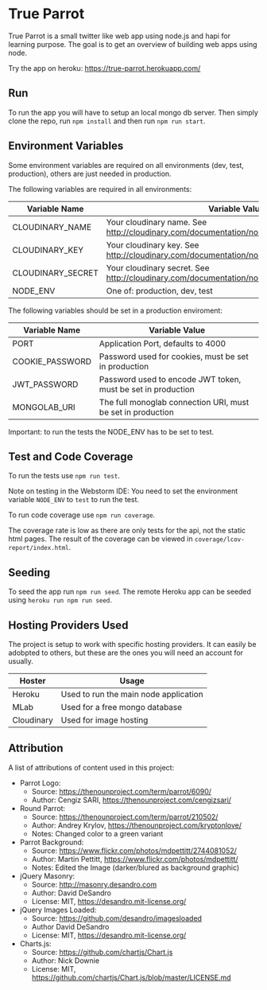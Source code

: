 # True Parrot
True Parrot is a small twitter like web app using node.js and hapi for learning purpose.
The goal is to get an overview of building web apps using node.

Try the app on heroku: https://true-parrot.herokuapp.com/

## Run

To run the app you will have to setup an local mongo db server.
Then simply clone the repo, run `npm install` and then run `npm run start`.

## Environment Variables

Some environment variables are required on all environments (dev, test, production),
others are just needed in production.

The following variables are required in all environments:

| Variable Name    | Variable Value           |
|------------------|--------------------------|
|CLOUDINARY_NAME   | Your cloudinary name. See http://cloudinary.com/documentation/node_integration#configuration |
|CLOUDINARY_KEY    | Your cloudinary key. See http://cloudinary.com/documentation/node_integration#configuration |
|CLOUDINARY_SECRET | Your cloudinary secret. See http://cloudinary.com/documentation/node_integration#configuration |
|NODE_ENV          | One of: production, dev, test |


The following variables should be set in a production enviroment:

| Variable Name    | Variable Value           |
|------------------|--------------------------|
|PORT              | Application Port, defaults to 4000 |
|COOKIE_PASSWORD   | Password used for cookies, must be set in production |
|JWT_PASSWORD      | Password used to encode JWT token, must be set in production |
|MONGOLAB_URI      | The full monoglab connection URI, must be set in production |

Important: to run the tests the NODE_ENV has to be set to test.

## Test and Code Coverage

To run the tests use `npm run test`.

Note on testing in the Webstorm IDE:
You need to set the environment variable `NODE_ENV` to `test` to run the test.

To run code coverage use `npm run coverage`.

The coverage rate is low as there are only tests for the api, not the static html pages.
The result of the coverage can be viewed in `coverage/lcov-report/index.html`.

## Seeding

To seed the app run `npm run seed`. 
The remote Heroku app can be seeded using `heroku run npm run seed`.

## Hosting Providers Used

The project is setup to work with specific hosting providers. It can easily be adobpted to others, but
these are the ones you will need an account for usually.

| Hoster           | Usage                    |
|------------------|--------------------------|
| Heroku           | Used to run the main node application |
| MLab             | Used for a free mongo database |
| Cloudinary       | Used for image hosting |

## Attribution

A list of attributions of content used in this project:

- Parrot Logo:
  - Source: https://thenounproject.com/term/parrot/6090/
  - Author: Cengiz SARI, https://thenounproject.com/cengizsari/
- Round Parrot:
  - Source: https://thenounproject.com/term/parrot/210502/
  - Author: Andrey Krylov, https://thenounproject.com/kryptonlove/
  - Notes: Changed color to a green variant
- Parrot Background:
  - Source: https://www.flickr.com/photos/mdpettitt/2744081052/
  - Author: Martin Pettitt, https://www.flickr.com/photos/mdpettitt/
  - Notes: Edited the Image (darker/blured as background graphic)
- jQuery Masonry:
  - Source: http://masonry.desandro.com
  - Author: David DeSandro
  - License: MIT, https://desandro.mit-license.org/
- jQuery Images Loaded:
  - Source: https://github.com/desandro/imagesloaded
  - Author David DeSandro
  - License: MIT, https://desandro.mit-license.org/
- Charts.js:
  - Source: https://github.com/chartjs/Chart.js
  - Author: Nick Downie
  - License: MIT, https://github.com/chartjs/Chart.js/blob/master/LICENSE.md

